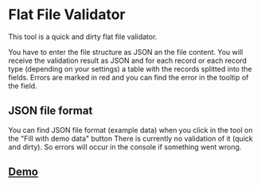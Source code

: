 # Flat File Validator

This tool is a quick and dirty flat file validator.

 You have to enter the file structure as JSON an the file content. You will receive the validation result as JSON and for each record or each record type (depending on your settings) a table with the records splitted into the fields.
 Errors are marked in red and you can find the error in the tooltip of the field.
 
 ## JSON file format
 You can find JSON file format (example data) when you click in the tool on the "Fill with demo data" button
 There is currently no validation of it (quick and dirty). So errors will occur in the console if something went wrong.


## [Demo](https://fmabap.github.io/Flat_File_Validator/)